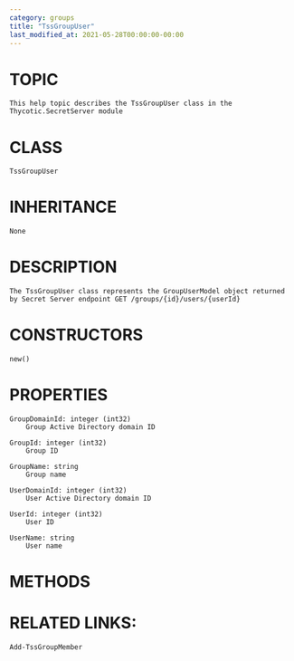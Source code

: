```yaml
---
category: groups
title: "TssGroupUser"
last_modified_at: 2021-05-28T00:00:00-00:00
---
```


# TOPIC
    This help topic describes the TssGroupUser class in the Thycotic.SecretServer module

# CLASS
    TssGroupUser

# INHERITANCE
    None

# DESCRIPTION
    The TssGroupUser class represents the GroupUserModel object returned by Secret Server endpoint GET /groups/{id}/users/{userId}

# CONSTRUCTORS
    new()

# PROPERTIES
    GroupDomainId: integer (int32)
        Group Active Directory domain ID

    GroupId: integer (int32)
        Group ID

    GroupName: string
        Group name

    UserDomainId: integer (int32)
        User Active Directory domain ID

    UserId: integer (int32)
        User ID

    UserName: string
        User name

# METHODS

# RELATED LINKS:
    Add-TssGroupMember